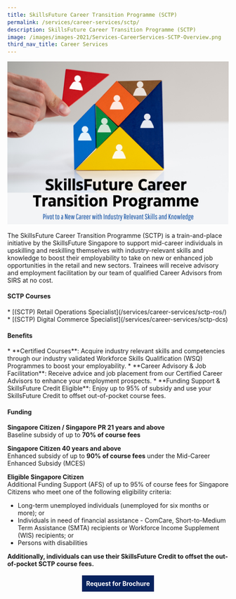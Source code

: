 ```yaml
---
title: SkillsFuture Career Transition Programme (SCTP)
permalink: /services/career-services/sctp/
description: SkillsFuture Career Transition Programme (SCTP)
image: /images/images-2021/Services-CareerServices-SCTP-Overview.png
third_nav_title: Career Services
---
```

![SkillsFuture Career Transition Programme SIRS](/images/images-2021/Services-CareerServices-SCTP-Overview.png)

<p>The SkillsFuture Career Transition Programme (SCTP) is a train-and-place initiative by the SkillsFuture Singapore to support mid-career individuals in upskilling and reskilling themselves with industry-relevant skills and knowledge to boost their employability to take on new or enhanced job opportunities in the retail and new sectors. Trainees will receive advisory and employment facilitation by our team of qualified Career Advisors from SIRS at no cost.</p>

<h4>SCTP Courses</h4>
* [(SCTP) Retail Operations Specialist](/services/career-services/sctp-ros/)
* [(SCTP) Digital Commerce Specialist](/services/career-services/sctp-dcs)
    

<h4>Benefits</h4>
* **Certified Courses**: Acquire industry relevant skills and competencies through our industry validated Workforce Skills Qualification (WSQ) Programmes to boost your employability.
* **Career Advisory & Job Facilitation**: Receive advice and job placement from our Certified Career Advisors to enhance your employment prospects. 
* **Funding Support & SkillsFuture Credit Eligible**: Enjoy up to 95% of subsidy and use your SkillsFuture Credit to offset out-of-pocket course fees. 

<h4>Funding</h4>

<b>Singapore Citizen / Singapore PR 21 years and above</b><br>
Baseline subsidy of up to **70% of course fees**</br>

<b>Singapore Citizen 40 years and above</b><br>
Enhanced subsidy of up to **90% of course fees** under the Mid-Career Enhanced Subsidy (MCES)</br>

<b>Eligible Singapore Citizen</b><br>
Additional Funding Support (AFS) of up to 95% of course fees for Singapore Citizens who meet one of the following eligibility criteria:

* Long-term unemployed individuals (unemployed for six months or more); or
* Individuals in need of financial assistance - ComCare, Short-to-Medium Term Assistance (SMTA) recipients or Workforce Income Supplement (WIS) recipients; or
* Persons with disabilities

<b> Additionally, individuals can use their **SkillsFuture Credit** to offset the out-of-pocket SCTP course fees.


<center><a href="https://form.gov.sg/602f3c1c08dce8001276454a" style="background-color:#06225e; border:white; color:white; padding: 10px 10px; text-align:center; display:inline-block; margin: 4px 2px; cursor:pointer;text-decoration:none;">Request for Brochure</a></center>